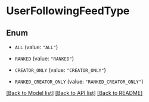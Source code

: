 # UserFollowingFeedType

## Enum


* `ALL` (value: `"ALL"`)

* `RANKED` (value: `"RANKED"`)

* `CREATOR_ONLY` (value: `"CREATOR_ONLY"`)

* `RANKED_CREATOR_ONLY` (value: `"RANKED_CREATOR_ONLY"`)


[[Back to Model list]](../README.md#documentation-for-models) [[Back to API list]](../README.md#documentation-for-api-endpoints) [[Back to README]](../README.md)


